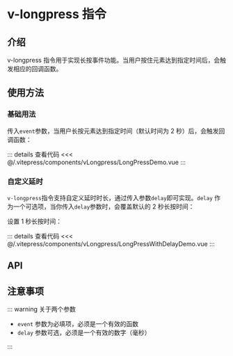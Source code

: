 # v-longpress 指令

## 介绍

v-longpress 指令用于实现长按事件功能。当用户按住元素达到指定时间后，会触发相应的回调函数。

## 使用方法

### 基础用法

传入`event`参数，当用户长按元素达到指定时间（默认时间为 2 秒）后，会触发回调函数：

<LongPressDemo/>

::: details 查看代码
<<< @/.vitepress/components/vLongpress/LongPressDemo.vue
:::

### 自定义延时

`v-longpress`指令支持自定义延时时长，通过传入参数`delay`即可实现。`delay` 作为一个可选项，当你传入`delay`参数时，会覆盖默认的 2 秒长按时间：

设置 1 秒长按时间：

<LongPressWithDelay />

::: details 查看代码
<<< @/.vitepress/components/vLongpress/LongPressWithDelayDemo.vue
:::

## API

<ApiTable :data="props"/>

## 注意事项

::: warning 关于两个参数

- `event` 参数为必填项，必须是一个有效的函数
- `delay` 参数可选，必须是一个有效的数字（毫秒）

:::

<script setup>
import LongPressDemo from '../.vitepress/components/vLongpress/LongPressDemo.vue'
import LongPressWithDelay from "../.vitepress/components/vLongpress/LongPressWithDelayDemo.vue"
import ApiTable from '../.vitepress/components/ApiTable.vue';

const props = [
  {
    name: 'event',
    type: 'Function',
    required: true,
    description: '长按触发的回调函数',
  },
  {
    name: 'delay',
    type: 'number',
    required: false,
    description: '长按触发时间（毫秒）',
    default: '2000',
  },
];
</script>
